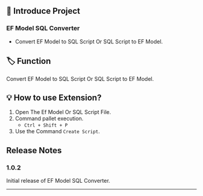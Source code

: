 ## 📕 Introduce Project

### EF Model SQL Converter

* Convert EF Model to SQL Script Or SQL Script to EF Model.

## 🏷️ Function

Convert EF Model to SQL Script Or SQL Script to EF Model.

## 💡 How to use Extension?

1. Open The Ef Model Or SQL Script File.
2. Command pallet execution.
    * `Ctrl + Shift + P`
3. Use the Command `Create Script`.

## Release Notes

### 1.0.2

Initial release of EF Model SQL Converter.

---
